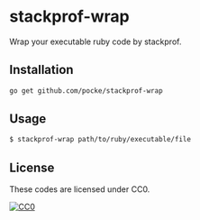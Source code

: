 stackprof-wrap
============

Wrap your executable ruby code by stackprof.


Installation
-----------

```sh
go get github.com/pocke/stackprof-wrap
```



Usage
-----------

```sh
$ stackprof-wrap path/to/ruby/executable/file
```

License
-------

These codes are licensed under CC0.

[![CC0](http://i.creativecommons.org/p/zero/1.0/88x31.png "CC0")](http://creativecommons.org/publicdomain/zero/1.0/deed.en)
